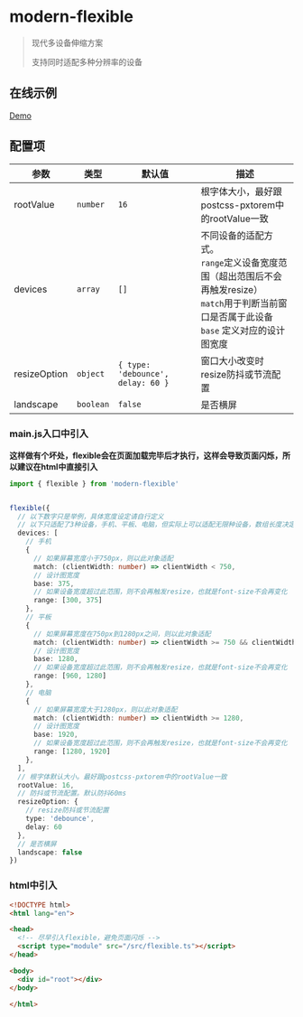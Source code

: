 # modern-flexible

> 现代多设备伸缩方案
>
> 支持同时适配多种分辨率的设备

## 在线示例

[Demo](https://hemengke1997.github.io/modern-flexible/)

## 配置项

| 参数         | 类型      | 默认值                            | 描述                                                                                                                                                      |
| ------------ | --------- | --------------------------------- | --------------------------------------------------------------------------------------------------------------------------------------------------------- |
| rootValue    | `number`  | `16`                              | 根字体大小，最好跟postcss-pxtorem中的rootValue一致                                                                                                        |
| devices      | `array`   | `[]`                              | 不同设备的适配方式。<br/> `range`定义设备宽度范围（超出范围后不会再触发resize）<br/>`match`用于判断当前窗口是否属于此设备<br/>`base` 定义对应的设计图宽度 |
| resizeOption | `object`  | `{ type: 'debounce', delay: 60 }` | 窗口大小改变时resize防抖或节流配置                                                                                                                        |
| landscape    | `boolean` | `false`                           | 是否横屏                                                                                                                                                  |

### main.js入口中引入

**这样做有个坏处，flexible会在页面加载完毕后才执行，这样会导致页面闪烁，所以建议在html中直接引入**

```ts
import { flexible } from 'modern-flexible'


flexible({
  // 以下数字只是举例，具体宽度设定请自行定义
  // 以下只适配了3种设备，手机、平板、电脑，但实际上可以适配无限种设备，数组长度决定了适配的设备数量
  devices: [
    // 手机
    {
      // 如果屏幕宽度小于750px，则以此对象适配
      match: (clientWidth: number) => clientWidth < 750,
      // 设计图宽度
      base: 375,
      // 如果设备宽度超过此范围，则不会再触发resize，也就是font-size不会再变化
      range: [300, 375]
    },
    // 平板
    {
      // 如果屏幕宽度在750px到1280px之间，则以此对象适配
      match: (clientWidth: number) => clientWidth >= 750 && clientWidth < 1280,
      // 设计图宽度
      base: 1280,
      // 如果设备宽度超过此范围，则不会再触发resize，也就是font-size不会再变化
      range: [960, 1280] 
    },
    // 电脑
    {
      // 如果屏幕宽度大于1280px，则以此对象适配
      match: (clientWidth: number) => clientWidth >= 1280,
      // 设计图宽度
      base: 1920,
      // 如果设备宽度超过此范围，则不会再触发resize，也就是font-size不会再变化
      range: [1280, 1920]
    },
  ],
  // 根字体默认大小。最好跟postcss-pxtorem中的rootValue一致
  rootValue: 16,
  // 防抖或节流配置。默认防抖60ms
  resizeOption: {
    // resize防抖或节流配置
    type: 'debounce',
    delay: 60
  },
  // 是否横屏
  landscape: false
})
```

### html中引入

```html
<!DOCTYPE html>
<html lang="en">

<head>
  <!-- 尽早引入flexible，避免页面闪烁 -->
  <script type="module" src="/src/flexible.ts"></script>
</head>

<body>
  <div id="root"></div>
</body>

</html>
```
